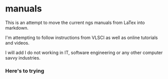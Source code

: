 # manuals

This is an attempt to move the current ngs manuals from LaTex into markdown. 

I'm attempting to follow instructions from VLSCI as well as online tutorials and videos. 

I will add I do not working in IT, software engineering or any other computer savvy industries. 

### Here's to trying 
